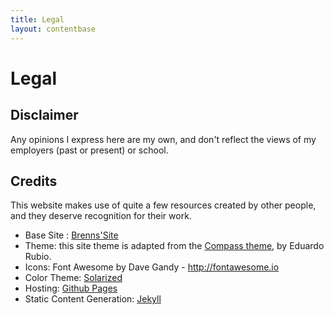 ```yaml
---
title: Legal
layout: contentbase
---
```

# Legal

## Disclaimer

Any opinions I express here are my own, and don't reflect the views of my employers (past or present) or school.

## Credits

This website makes use of quite a few resources created by other people, and they deserve recognition for their work.

- Base Site : [Brenns'Site](https://github.com/brenns10/brenns10.github.io) 
- Theme: this site theme is adapted from the
  [Compass theme](http://excentris.net/compass), by Eduardo Rubio.
- Icons: Font Awesome by Dave Gandy - <http://fontawesome.io>
- Color Theme: [Solarized](http://ethanschoonover.com/solarized)
- Hosting: [Github Pages](https://github.com)
- Static Content Generation: [Jekyll](http://jekyllrb.com)
